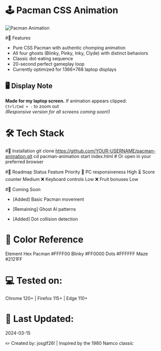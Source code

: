 # 🕹️ Pacman CSS Animation

![Pacman Animation]([https://media.giphy.com/media/placeholder/pacman.gif](https://media1.giphy.com/media/v1.Y2lkPTc5MGI3NjExYmI4Y3VjazQwbzRiaTN5cWVxdW9vYzd6OXp5aDJ0c3IwbHI4M28ycCZlcD12MV9pbnRlcm5hbF9naWZfYnlfaWQmY3Q9Zw/OCudTk2nQ9NqFxpu5a/giphy.gif))  

#🎯 Features
- Pure CSS Pacman with authentic chomping animation
- All four ghosts (Blinky, Pinky, Inky, Clyde) with distinct behaviors
- Classic dot-eating sequence
- 20-second perfect gameplay loop
- Currently optimized for 1366×768 laptop displays

## 🖥️ Display Note
**Made for my laptop screen.** If animation appears clipped:  
`Ctrl/Cmd + -` to zoom out  
*(Responsive version for all screens coming soon!)*

# 🛠️ Tech Stack
<!-- Example snippet showing your tech -->
<div class="pacman"></div>
<style>
  @keyframes chomp { 0% { transform: rotate(0deg); } }
</style>

#🚀 Installation
git clone https://github.com/YOUR-USERNAME/pacman-animation.git
cd pacman-animation
start index.html  # Or open in your preferred browser


#📌 Roadmap
Status	      Feature	         Priority
🔄	PC        responsiveness	 High
⏳	Score     counter	         Medium
❌	Keyboard  controls	       Low
❌	Fruit     bonuses	         Low


#🌟 Coming Soon
+ [Added] Basic Pacman movement
- [Remaining] Ghost AI patterns
+ [Added] Dot collision detection


# 🎨 Color Reference
Element	Hex
Pacman	#FFFF00
Blinky	#FF0000
Dots	#FFFFFF
Maze	#2121FF

# 💻 Tested on:
Chrome 120+ | Firefox 115+ | Edge 110+

# 📅 Last Updated:
2024-03-15


✏️ Created by:
josglf26! | Inspired by the 1980 Namco classic

